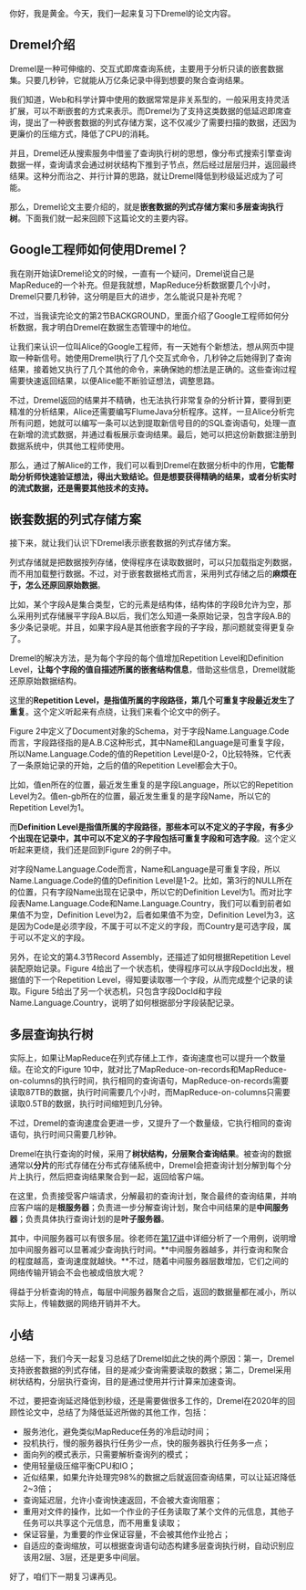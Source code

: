 你好，我是黄金。今天，我们一起来复习下Dremel的论文内容。

## Dremel介绍

Dremel是一种可伸缩的、交互式即席查询系统，主要用于分析只读的嵌套数据集。只要几秒钟，它就能从万亿条记录中得到想要的聚合查询结果。

我们知道，Web和科学计算中使用的数据常常是非关系型的，一般采用支持灵活扩展，可以不断嵌套的方式来表示。而Dremel为了支持这类数据的低延迟即席查询，提出了一种嵌套数据的列式存储方案，这不仅减少了需要扫描的数据，还因为更廉价的压缩方式，降低了CPU的消耗。

并且，Dremel还从搜索服务中借鉴了查询执行树的思想，像分布式搜索引擎查询数据一样，查询请求会通过树状结构下推到子节点，然后经过层层归并，返回最终结果。这种分而治之、并行计算的思路，就让Dremel降低到秒级延迟成为了可能。

那么，Dremel论文主要介绍的，就是**嵌套数据的列式存储方案**和**多层查询执行树**。下面我们就一起来回顾下这篇论文的主要内容。

## Google工程师如何使用Dremel？

我在刚开始读Dremel论文的时候，一直有一个疑问，Dremel说自己是MapReduce的一个补充。但是我就想，MapReduce分析数据要几个小时，Dremel只要几秒钟，这分明是巨大的进步，怎么能说只是补充呢？

不过，当我读完论文的第2节BACKGROUND，里面介绍了Google工程师如何分析数据，我才明白Dremel在数据生态管理中的地位。

让我们来认识一位叫Alice的Google工程师，有一天她有个新想法，想从网页中提取一种新信号。她使用Dremel执行了几个交互式命令，几秒钟之后她得到了查询结果，接着她又执行了几个其他的命令，来确保她的想法是正确的。这些查询过程需要快速返回结果，以便Alice能不断验证想法，调整思路。

不过，Dremel返回的结果并不精确，也无法执行非常复杂的分析计算，要得到更精准的分析结果，Alice还需要编写FlumeJava分析程序。这样，一旦Alice分析完所有问题，她就可以编写一条可以达到提取新信号目的的SQL查询语句，处理一直在新增的流式数据，并通过看板展示查询结果。最后，她可以把这份新数据注册到数据系统中，供其他工程师使用。

那么，通过了解Alice的工作，我们可以看到Dremel在数据分析中的作用，**它能帮助分析师快速验证想法，得出大致结论。但是想要获得精确的结果，或者分析实时的流式数据，还是需要其他技术的支持。**

## 嵌套数据的列式存储方案

接下来，就让我们认识下Dremel表示嵌套数据的列式存储方案。

列式存储就是把数据按列存储，使得程序在读取数据时，可以只加载指定列数据，而不用加载整行数据。不过，对于嵌套数据格式而言，采用列式存储之后的**麻烦在于，怎么还原回原始数据**。

比如，某个字段A是集合类型，它的元素是结构体，结构体的字段B允许为空，那么采用列式存储展平字段A.B以后，我们怎么知道一条原始记录，包含字段A.B的多少条记录呢。并且，如果字段A是其他嵌套字段的子字段，那问题就变得更复杂了。

Dremel的解决方法，是为每个字段的每个值增加Repetition Level和Definition Level，**让每个字段的值自描述所属的嵌套结构信息**，借助这些信息，Dremel就能还原原始数据结构。

这里的**Repetition Level，是指值所属的字段路径，第几个可重复字段最近发生了重复**。这个定义听起来有点绕，让我们来看个论文中的例子。

Figure 2中定义了Document对象的Schema，对于字段Name.Language.Code而言，字段路径指的是A.B.C这种形式，其中Name和Language是可重复字段，所以Name.Language.Code的值的Repetition Level是0-2，0比较特殊，它代表了一条原始记录的开始，之后的值的Repetition Level都会大于0。

比如，值en所在的位置，最近发生重复的是字段Language，所以它的Repetition Level为2。值en-gb所在的位置，最近发生重复的是字段Name，所以它的Repetition Level为1。

而**Definition Level是指值所属的字段路径，那些本可以不定义的子字段，有多少个出现在记录中，其中可以不定义的子字段包括可重复字段和可选字段**。这个定义听起来更绕，我们还是回到Figure 2的例子中。

对字段Name.Language.Code而言，Name和Language是可重复字段，所以Name.Language.Code的值的Definition Level是1-2。比如，第3行的NULL所在的位置，只有字段Name出现在记录中，所以它的Definition Level为1。而对比字段表Name.Language.Code和Name.Language.Country，我们可以看到前者如果值不为空，Definition Level为2，后者如果值不为空，Definition Level为3，这是因为Code是必须字段，不属于可以不定义的字段，而Country是可选字段，属于可以不定义的字段。

另外，在论文的第4.3节Record Assembly，还描述了如何根据Repetition Level装配原始记录。Figure 4给出了一个状态机，使得程序可以从字段DocId出发，根据值的下一个Repetition Level，得知要读取哪一个字段，从而完成整个记录的读取。Figure 5给出了另一个状态机，只包含字段DocId和字段Name.Language.Country，说明了如何根据部分字段装配记录。

## 多层查询执行树

实际上，如果让MapReduce在列式存储上工作，查询速度也可以提升一个数量级。在论文的Figure 10中，就对比了MapReduce-on-records和MapReduce-on-columns的执行时间，执行相同的查询语句，MapReduce-on-records需要读取87TB的数据，执行时间需要几个小时，而MapReduce-on-columns只需要读取0.5TB的数据，执行时间缩短到几分钟。

不过，Dremel的查询速度会更进一步，又提升了一个数量级，它执行相同的查询语句，执行时间只需要几秒钟。

Dremel在执行查询的时候，采用了**树状结构，分层聚合查询结果**。被查询的数据通常以**分片**的形式存储在分布式存储系统中，Dremel会把查询计划分解到每个分片上执行，然后把查询结果聚合到一起，返回给客户端。

在这里，负责接受客户端请求，分解最初的查询计划，聚合最终的查询结果，并响应客户端的是**根服务器**；负责进一步分解查询计划，聚合中间结果的是**中间服务器**；负责具体执行查询计划的是**叶子服务器**。

其中，中间服务器可以有很多层。徐老师在[第17讲](https://time.geekbang.org/column/article/433997)中详细分析了一个用例，说明增加中间服务器可以显著减少查询执行时间。**中间服务器越多，并行查询和聚合的程度越高，查询速度就越快。**不过，随着中间服务器层数增加，它们之间的网络传输开销会不会也被成倍放大呢？

得益于分析查询的特点，每层中间服务器聚合之后，返回的数据量都在减小，所以实际上，传输数据的网络开销并不大。

## 小结

总结一下，我们今天一起复习总结了Dremel如此之快的两个原因：第一，Dremel支持嵌套数据的列式存储，目的是减少查询需要读取的数据；第二，Dremel采用树状结构，分层执行查询，目的是通过使用并行计算来加速查询。

不过，要把查询延迟降低到秒级，还是需要做很多工作的，Dremel在2020年的回顾性论文中，总结了为降低延迟所做的其他工作，包括：

- 服务池化，避免类似MapReduce任务的冷启动时间；
- 投机执行，慢的服务器执行任务少一点，快的服务器执行任务多一点；
- 面向列的模式表示，只需要解析查询列的模式；
- 使用轻量级压缩平衡CPU和IO；
- 近似结果，如果允许处理完98%的数据之后就返回查询结果，可以让延迟降低2~3倍；
- 查询延迟层，允许小查询快速返回，不会被大查询阻塞；
- 重用对文件的操作，比如一个作业的子任务读取了某个文件的元信息，其他子任务可以共享这个元信息，而不用重复读取；
- 保证容量，为重要的作业保证容量，不会被其他作业抢占；
- 自适应的查询缩放，可以根据查询语句动态构建多层查询执行树，自动识别应该用2层、3层，还是更多中间层。

好了，咱们下一期复习课再见。